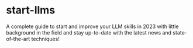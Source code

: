 # start-llms
A complete guide to start and improve your LLM skills in 2023 with little background in the field and stay up-to-date with the latest news and state-of-the-art techniques!
